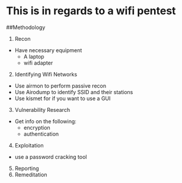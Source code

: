 # This is in regards to a wifi pentest

##Methodology

1) Recon
- Have necessary equipment
  - A laptop
  - wifi adapter
2) Identifying Wifi Networks
- Use airmon to perform passive recon
- Use Airodump to identify SSID and their stations
- Use kismet for if you want to use a GUI
3) Vulnerability Research
- Get info on the following:
  - encryption
  - authentication 
4) Exploitation
- use a password cracking tool
5) Reporting
6) Remeditation
